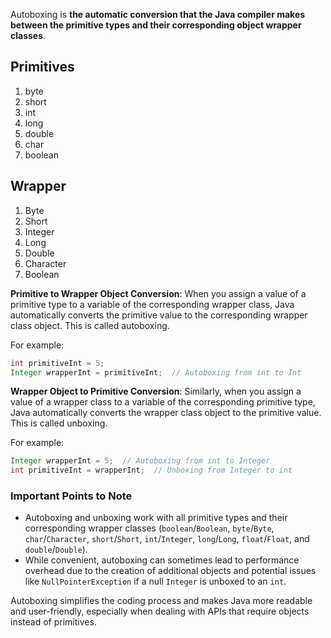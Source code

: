 Autoboxing is **the automatic conversion that the Java compiler makes between the primitive types and their corresponding object wrapper classes**.
## Primitives

1. byte
2. short
3. int
4. long
5. double
6. char
7. boolean


## Wrapper

1. Byte
2. Short
3. Integer
4. Long
5. Double
6. Character
7. Boolean



**Primitive to Wrapper Object Conversion**: When you assign a value of a primitive type to a variable of the corresponding wrapper class, Java automatically converts the primitive value to the corresponding wrapper class object. This is called autoboxing.

For example:

```java
int primitiveInt = 5;
Integer wrapperInt = primitiveInt;  // Autoboxing from int to Int
```


**Wrapper Object to Primitive Conversion**: Similarly, when you assign a value of a wrapper class to a variable of the corresponding primitive type, Java automatically converts the wrapper class object to the primitive value. This is called unboxing.

For example:

```java
Integer wrapperInt = 5;  // Autoboxing from int to Integer 
int primitiveInt = wrapperInt;  // Unboxing from Integer to int
```


### Important Points to Note

- Autoboxing and unboxing work with all primitive types and their corresponding wrapper classes (`boolean`/`Boolean`, `byte`/`Byte`, `char`/`Character`, `short`/`Short`, `int`/`Integer`, `long`/`Long`, `float`/`Float`, and `double`/`Double`).
- While convenient, autoboxing can sometimes lead to performance overhead due to the creation of additional objects and potential issues like `NullPointerException` if a null `Integer` is unboxed to an `int`.

Autoboxing simplifies the coding process and makes Java more readable and user-friendly, especially when dealing with APIs that require objects instead of primitives.